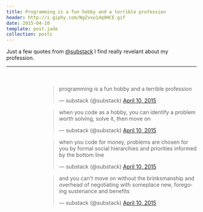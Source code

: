 ```yaml
---
title: Programming is a fun hobby and a terrible profession
header: http://i.giphy.com/NgZvvu1dq9HCE.gif
date: 2015-04-10
template: post.jade
collection: posts
---
```


Just a few quotes from <a href="https://twitter.com/substack">@substack</a> I find really revelant about my profession.

<hr style="clear: both; border: 0; margin-bottom: 50px">

<div style="padding-left: 100px;">

<blockquote class="twitter-tweet" lang="en"><p>programming is a fun hobby and a terrible profession</p>&mdash; substack (@substack) <a href="https://twitter.com/substack/status/586438480164589568">April 10, 2015</a></blockquote> <script async src="//platform.twitter.com/widgets.js" charset="utf-8"></script>

<blockquote class="twitter-tweet" data-conversation="none" lang="en"><p>when you code as a hobby, you can identify a problem worth solving, solve it, then move on</p>&mdash; substack (@substack) <a href="https://twitter.com/substack/status/586438810470219778">April 10, 2015</a></blockquote> <script async src="//platform.twitter.com/widgets.js" charset="utf-8"></script>

<blockquote class="twitter-tweet" data-conversation="none" lang="en"><p>when you code for money, problems are chosen for you by formal social hierarchies and priorities informed by the bottom line</p>&mdash; substack (@substack) <a href="https://twitter.com/substack/status/586439368585322496">April 10, 2015</a></blockquote> <script async src="//platform.twitter.com/widgets.js" charset="utf-8"></script>

<blockquote class="twitter-tweet" data-conversation="none" lang="en"><p>and you can&#39;t move on without the brinksmanship and overhead of negotiating with someplace new, foregoing sustenance and benefits</p>&mdash; substack (@substack) <a href="https://twitter.com/substack/status/586440117612519424">April 10, 2015</a></blockquote> <script async src="//platform.twitter.com/widgets.js" charset="utf-8"></script>

</div>
